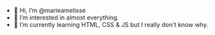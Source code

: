 - 👋 Hi, I’m @marieamelisse
- 👀 I’m interested in almost everything.
- 🌱 I’m currently learning HTML, CSS & JS but I really don't know why.

<!---
marieamelisse/marieamelisse is a ✨ special ✨ repository because its `README.md` (this file) appears on your GitHub profile.
You can click the Preview link to take a look at your changes.
--->
